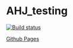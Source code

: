 # AHJ_testing

[![Build status](https://ci.appveyor.com/api/projects/status/9c2xxctff7l102yp?svg=true)](https://ci.appveyor.com/project/CoolPaK/ahj-testing)


[Github Pages](https://coolpak.github.io/ahj_testing/)